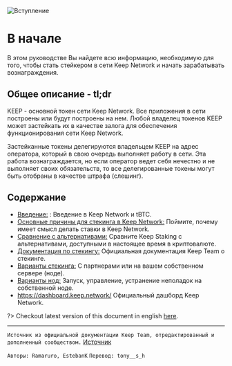 
![Вступление](/assets/images/keepdocgraf.jpg)


# В начале
В этом руководстве Вы найдете всю информацию, необходимую для того, чтобы стать стейкером в сети Keep Network и начать зарабатывать вознаграждения.

## Общее описание - tl;dr
KEEP - основной токен сети Keep Network. Все приложения в сети построены или будут построены на нем. Любой владелец токенов KEEP может застейкать их в качестве залога для обеспечения функционирования сети Keep Network.

Застейканные токены делегируются владельцем KEEP на адрес оператора, который в свою очередь выполняет работу в сети. Эта работа вознаграждается, но если оператор ведет себя нечестно и не выполняет своих обязательств, то все делегированные токены могут быть отобраны в качестве штрафа (слешинг).


## Содержание

- [Введение:](basics/intro.md) : Введение в Keep Network и tBTC.
- [Основные причины для стекинга в Keep Network:](Reasons/reasons.md) Поймите, почему имеет смысл делать ставки в Keep Network.
- [Сравнение с альтернативами:](comparison/comparesimilar.md) Сравните Keep Staking с альтернативами, доступными в настоящее время в криптовалюте.
- [Документация по стекингу:](stakingdoc/keep101.md) Официальная документация Keep Team о стекинге. 
- [Варианты стекинга:](stakingdoc/stakingoptions.md) С партнерами или на вашем собственном сервере (ноде).
- [Варианты нод:](Node-Operation/intro-operation.md) Запуск, управление, устранение неполадок на собственной ноде.
- https://dashboard.keep.network/ Официальный дашборд Keep Network.

?> Checkout latest version of this document in english [here](https://keepdocs.github.io/#/).

---
`Источник из официальной документации Keep Team, отредактированный и дополненный сообществом.` [Источник](https://keep-network.gitbook.io/staking-documentation/)

`Авторы: Ramaruro, EstebanK`
`Перевод: tony__s_h`

